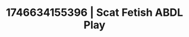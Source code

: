 ---
categories:
- Emotion-driven NSFW
- AI-generated
- Naughty expression
- Romantic kink
- Cosplay
- ASMR
- Virtual intimacy
- AI girlfriend fantasy
image: /assets/images/1746634155396.jpg
layout: post
seo:
  description: Featured content with premium ABDL Play, Scat Fetish. HD images available.
  keywords: ABDL Play, Scat Fetish
  og_image: /assets/images/1746634155396.jpg
  schema_type: VisualArtwork
tags:
- '#1746634155396'
- ABDL Play
- Scat Fetish
title: 1746634155396 | Scat Fetish ABDL Play
---